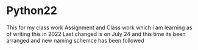 # Python22
This for my class work Assignment and Class work which i am learning as of writing this in 2022
Last changed is on July 24 and this time its been arranged and new naming schemce has been followed